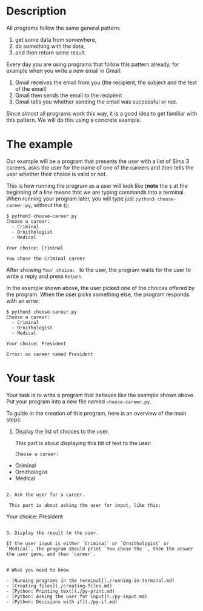# Description

All programs follow the same general pattern:

1. get some data from somewhere,
2. do something with the data,
3. and then return some result.

Every day you are using programs that follow this pattern already, for
example when you write a new email in Gmail:

1. Gmail receives the email from you (the recipient, the subject and
   the text of the email)
2. Gmail then sends the email to the recipient
3. Gmail tells you whether sending the email was successful or not.

Since almost all programs work this way, it is a good idea to get
familiar with this pattern.  We will do this using a concrete example.

# The example

Our example will be a program that presents the user with a list of
Sims 3 careers, asks the user for the name of one of the careers and
then tells the user whether their choice is valid or not.

This is how running the program as a user will look like (**note** the
`$` at the beginning of a line means that we are typing commands into
a terminal.  When running your program later, you will type just
`python3 choose-career.py`, without the `$`):

```
$ python3 choose-career.py
Choose a career:
  - Criminal
  - Ornithologist
  - Medical

Your choice: Criminal

You chose the Criminal career
```

After showing `Your choice: ` to the user, the program waits for the
user to write a reply and press `Return`.

In the example shown above, the user picked one of the choices offered
by the program.  When the user picks something else, the program
responds with an error:

```
$ python3 choose-career.py
Choose a career:
  - Criminal
  - Ornithologist
  - Medical

Your choice: President

Error: no career named President
```

# Your task

Your task is to write a program that behaves like the example shown
above.  Put your program into a new file named `choose-career.py`.

To guide in the creation of this program, here is an overview of the
main steps:

1. Display the list of choices to the user.

   This part is about displaying this bit of text to the user:

   ```
   Choose a career:
  - Criminal
  - Ornithologist
  - Medical

  ```

2. Ask the user for a career.

   This part is about asking the user for input, like this:

   ```
   Your choice: President
   ```

3. Display the result to the user.

   If the user input is either `Criminal` or `Ornithologist` or `Medical`, the program should print `You chose the `, then the answer the user gave, and then `career`.


# What you need to know

- [Running programs in the terminal](./running-in-terminal.md)
- [Creating files](./creating-files.md)
- [Python: Printing text](./py-print.md)
- [Python: Asking the user for input](./py-input.md)
- [Python: Decisions with if](./py-if.md)
